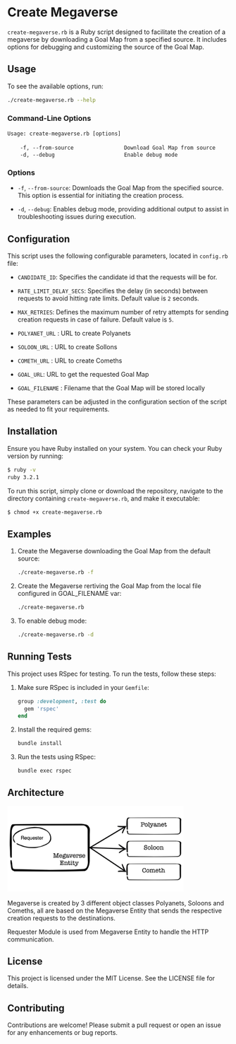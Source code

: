 # Create Megaverse

`create-megaverse.rb` is a Ruby script designed to facilitate the creation of a megaverse by downloading a Goal Map from a specified source. It includes options for debugging and customizing the source of the Goal Map.

## Usage

To see the available options, run:

```bash
./create-megaverse.rb --help
```

### Command-Line Options

```plaintext
Usage: create-megaverse.rb [options]

    -f, --from-source                Download Goal Map from source
    -d, --debug                      Enable debug mode
```

### Options

- `-f`, `--from-source`:
  Downloads the Goal Map from the specified source. This option is essential for initiating the creation process.

- `-d`, `--debug`:
  Enables debug mode, providing additional output to assist in troubleshooting issues during execution.

## Configuration

This script uses the following configurable parameters, located in `config.rb` file:
- `CANDIDATE_ID`:
  Specifies the candidate id that the requests will be for.

- `RATE_LIMIT_DELAY_SECS`:
  Specifies the delay (in seconds) between requests to avoid hitting rate limits. Default value is `2` seconds.

- `MAX_RETRIES`:
  Defines the maximum number of retry attempts for sending creation requests in case of failure. Default value is `5`.

- `POLYANET_URL` :
  URL to create Polyanets

- `SOLOON_URL` :
  URL to create Sollons

- `COMETH_URL` :
  URL to create Comeths

- `GOAL_URL`:
  URL to get the requested Goal Map

- `GOAL_FILENAME` :
  Filename that the Goal Map will be stored locally

These parameters can be adjusted in the configuration section of the script as needed to fit your requirements.

## Installation

Ensure you have Ruby installed on your system. You can check your Ruby version by running:

```bash
$ ruby -v
ruby 3.2.1
```

To run this script, simply clone or download the repository, navigate to the directory containing `create-megaverse.rb`, and make it executable:

```bash
$ chmod +x create-megaverse.rb
```

## Examples

1. Create the Megaverse downloading the Goal Map from the default source:

    ```bash
    ./create-megaverse.rb -f
    ```
2. Create the Megaverse rertiving the Goal Map from the local file configured in GOAL_FILENAME var:

    ```bash
    ./create-megaverse.rb
    ```
3. To enable debug mode:

    ```bash
    ./create-megaverse.rb -d
    ```

## Running Tests

This project uses RSpec for testing. To run the tests, follow these steps:

1. Make sure RSpec is included in your `Gemfile`:
   ```ruby
   group :development, :test do
     gem 'rspec'
   end
   ```

2. Install the required gems:
   ```bash
   bundle install
   ```

3. Run the tests using RSpec:
   ```bash
   bundle exec rspec
   ```

## Architecture
<img src="ClassDiagram.jpg" alt="Your image title" width="400"/>

Megaverse is created by 3 different object classes Polyanets, Soloons and Comeths,
all are based on the Megaverse Entity that sends the respective creation requests to the destinations.

Requester Module is used from Megaverse Entity to handle the HTTP communication.

## License

This project is licensed under the MIT License. See the LICENSE file for details.

## Contributing

Contributions are welcome! Please submit a pull request or open an issue for any enhancements or bug reports.

